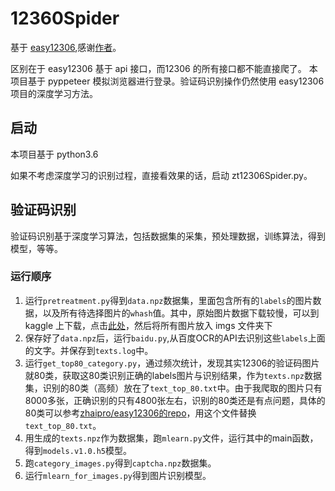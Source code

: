# 12360Spider

基于 [easy12306](https://github.com/zhaipro/easy12306),感谢[作者](https://github.com/zhaipro)。

区别在于 easy12306 基于 api 接口，而12306 的所有接口都不能直接爬了。
本项目基于 pyppeteer 模拟浏览器进行登录。验证码识别操作仍然使用 easy12306 项目的深度学习方法。

## 启动

本项目基于 python3.6

如果不考虑深度学习的识别过程，直接看效果的话，启动 zt12306Spider.py。

## 验证码识别
验证码识别基于深度学习算法，包括数据集的采集，预处理数据，训练算法，得到模型，等等。

### 运行顺序
1. 运行`pretreatment.py`得到`data.npz`数据集，里面包含所有的`labels`的图片数据，以及所有待选择图片的`whash`值。其中，原始图片数据下载较慢，可以到 kaggle 上下载，点击[此处](https://www.kaggle.com/wangsai9386/starter-12306-captcha-image-e6917dec-a)，然后将所有图片放入 imgs 文件夹下
2. 保存好了`data.npz`后，运行`baidu.py`,从百度OCR的API去识别这些`labels`上面的文字。并保存到`texts.log`中。
3. 运行`get_top80_category.py`，通过频次统计，发现其实12306的验证码图片就80类，获取这80类识别正确的labels图片与识别结果，作为`texts.npz`数据集，识别的80类（高频）放在了`text_top_80.txt`中。由于我爬取的图片只有8000多张，正确识别的只有4800张左右，识别的80类还是有点问题，具体的80类可以参考[zhaipro/easy12306的repo](https://github.com/zhaipro/easy12306/blob/master/texts.txt)，用这个文件替换`text_top_80.txt`。
4. 用生成的`texts.npz`作为数据集，跑`mlearn.py`文件，运行其中的main函数，得到`models.v1.0.h5`模型。
5. 跑`category_images.py`得到`captcha.npz`数据集。
6. 运行`mlearn_for_images.py`得到图片识别模型。
